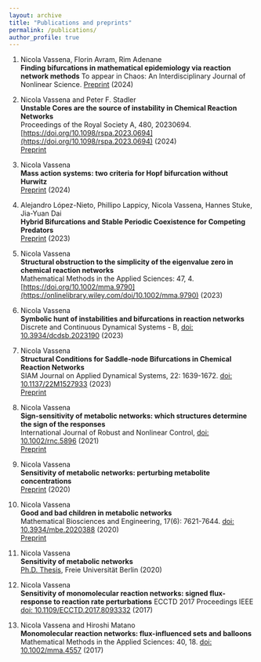 ```yaml
---
layout: archive
title: "Publications and preprints"
permalink: /publications/
author_profile: true
---
```


1. Nicola Vassena, Florin Avram, Rim Adenane    
**Finding bifurcations in mathematical epidemiology via reaction network methods**
To appear in Chaos: An Interdisciplinary Journal of Nonlinear Science.
[Preprint](https://arxiv.org/abs/2405.14576) (2024)  


5. Nicola Vassena and Peter F. Stadler  
**Unstable Cores are the source of instability in Chemical Reaction Networks**  
Proceedings of the Royal Society A, 480, 20230694. [https://doi.org/10.1098/rspa.2023.0694](https://doi.org/10.1098/rspa.2023.0694)  (2024)  
[Preprint](https://arxiv.org/abs/2308.11486) 

3. Nicola Vassena  
**Mass action systems: two criteria for Hopf bifurcation without Hurwitz**  
[Preprint](https://arxiv.org/abs/2402.18188) (2024)  


1. Alejandro López-Nieto, Phillipo Lappicy, Nicola Vassena, Hannes Stuke, Jia-Yuan Dai  
**Hybrid Bifurcations and Stable Periodic Coexistence for Competing Predators**  
[Preprint](https://arxiv.org/abs/2310.19604) (2023)

6. Nicola Vassena  
**Structural obstruction to the simplicity of the eigenvalue zero in chemical reaction networks**   
Mathematical Methods in the Applied Sciences: 47, 4. [https://doi.org/10.1002/mma.9790](https://onlinelibrary.wiley.com/doi/10.1002/mma.9790) (2023)  

5. Nicola Vassena  
**Symbolic hunt of instabilities and bifurcations in reaction networks**  
Discrete and Continuous Dynamical Systems - B, [doi: 10.3934/dcdsb.2023190](https://www.aimsciences.org/article/doi/10.3934/dcdsb.2023190) (2023) 

4. Nicola Vassena  
**Structural Conditions for Saddle-node Bifurcations in Chemical Reaction Networks**  
SIAM Journal on Applied Dynamical Systems, 22: 1639-1672. [doi: 10.1137/22M1527933](https://epubs.siam.org/doi/10.1137/22M1527933) (2023)  
[Preprint](https://arxiv.org/abs/2209.14705)  


7. Nicola Vassena  
**Sign-sensitivity of metabolic networks: which structures determine the sign of the responses**  
International Journal of Robust and Nonlinear Control, [doi: 10.1002/rnc.5896](https://onlinelibrary.wiley.com/doi/full/10.1002/rnc.5896) (2021)  
[Preprint](https://arxiv.org/abs/2105.02222)


8. Nicola Vassena  
**Sensitivity of metabolic networks: perturbing metabolite concentrations**  
[Preprint](https://arxiv.org/abs/2012.10687) (2020)  

4. Nicola Vassena  
**Good and bad children in metabolic networks**  
Mathematical Biosciences and Engineering, 17(6): 7621-7644. [doi: 10.3934/mbe.2020388](https://www.aimspress.com/article/doi/10.3934/mbe.2020388) (2020)  
[Preprint](https://arxiv.org/abs/1905.12272) 

1. Nicola Vassena  
**Sensitivity of metabolic networks**  
[Ph.D. Thesis](https://refubium.fu-berlin.de/handle/fub188/27378), Freie Universität Berlin (2020) 

1. Nicola Vassena  
**Sensitivity of monomolecular reaction networks: signed flux-response to reaction rate perturbations**
ECCTD 2017 Proceedings IEEE [doi: 10.1109/ECCTD.2017.8093332](http://dynamics.mi.fu-berlin.de/preprints/Vassena%20-%20IEEE.pdf) (2017)


1. Nicola Vassena and Hiroshi Matano  
**Monomolecular reaction networks: flux-influenced sets and balloons**  
Mathematical Methods in the Applied Sciences: 40, 18. [doi: 10.1002/mma.4557](http://dynamics.mi.fu-berlin.de/preprints/VassenaMatano-balloons.pdf) (2017)
 


